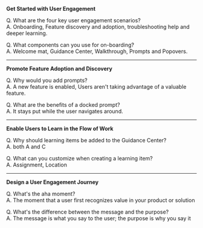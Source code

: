 <B> Get Started with User Engagement </B>

Q. What are the four key user engagement scenarios?  <br>
A. Onboarding, Feature discovery and adoption, troubleshooting help and deeper learning.

Q. What components can you use for on-boarding?  <br>
A. Welcome mat, Guidance Center, Walkthrough, Prompts and Popovers.

***
<B> Promote Feature Adoption and Discovery </B>

Q. Why would you add prompts?  <br>
A. A new feature is enabled, Users aren't taking advantage of a valuable feature.

Q. What are the benefits of a docked prompt?  <br>
A. It stays put while the user navigates around.

*** 
<B> Enable Users to Learn in the Flow of Work </B>

Q. Why should learning items be added to the Guidance Center?  <br>
A. both A and C

Q. What can you customize when creating a learning item?  <br>
A. Assignment, Location

*** 
<B> Design a User Engagement Journey </B>

Q. What's the aha moment?  <br>
A. The moment that a user first recognizes value in your product or solution

Q. What's the difference between the message and the purpose?  <br>
A. The message is what you say to the user;  the purpose is why you say it

